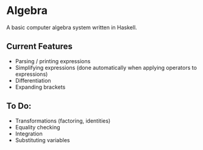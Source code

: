 # Algebra

A basic computer algebra system written in Haskell.

## Current Features
 - Parsing / printing expressions
 - Simplifying expressions (done automatically when applying operators to expressions)
 - Differentiation
 - Expanding brackets

## To Do:
 - Transformations (factoring, identities)
 - Equality checking 
 - Integration
 - Substituting variables
